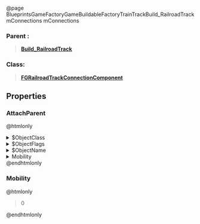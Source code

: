 @page BlueprintsGameFactoryGameBuildableFactoryTrainTrackBuild_RailroadTrackmConnections mConnections
### Parent :
<b><a href="_blueprints_game_factory_game_buildable_factory_train_track_build__railroad_track.html"><blockquote>Build_RailroadTrack</blockquote></a></b>
### Class:
<b><a href="_class_script_f_g_railroad_track_connection_component.html"><blockquote>FGRailroadTrackConnectionComponent</blockquote></a></b>
## Properties
### AttachParent
@htmlonly
<details>
 <summary>$ObjectClass</summary>
<b><a href="_class_script_scene_component.html"><blockquote>SceneComponent</blockquote></a></b>
</details>
<details>
 <summary>$ObjectFlags</summary>
<blockquote>2883617</blockquote>
</details>
<details>
 <summary>$ObjectName</summary>
<blockquote>RootComponent</blockquote>
</details>
<details>
 <summary>Mobility</summary>
<blockquote>0</blockquote>
</details>
@endhtmlonly

### Mobility
@htmlonly
<blockquote>0</blockquote>
@endhtmlonly

